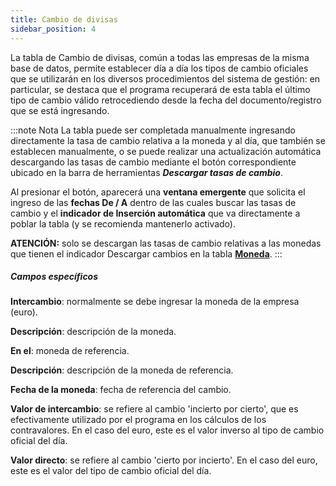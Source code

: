```yaml
---
title: Cambio de divisas
sidebar_position: 4
---
```


La tabla de Cambio de divisas, común a todas las empresas de la misma base de datos, permite establecer día a día los tipos de cambio oficiales que se utilizarán en los diversos procedimientos del sistema de gestión: en particular, se destaca que el programa recuperará de esta tabla el último tipo de cambio válido retrocediendo desde la fecha del documento/registro que se está ingresando.

:::note Nota
La tabla puede ser completada manualmente ingresando directamente la tasa de cambio relativa a la moneda y al día, que también se establecen manualmente, o se puede realizar una actualización automática descargando las tasas de cambio mediante el botón correspondiente ubicado en la barra de herramientas ***Descargar tasas de cambio***.

Al presionar el botón, aparecerá una **ventana emergente** que solicita el ingreso de las **fechas De / A** dentro de las cuales buscar las tasas de cambio y el **indicador de Inserción automática** que va directamente a poblar la tabla (y se recomienda mantenerlo activado).

**ATENCIÓN:** solo se descargan las tasas de cambio relativas a las monedas que tienen el indicador Descargar cambios en la tabla [**Moneda**](/docs/configurations/tables/general-settings/currencies).
:::


##### Campos específicos 

**Intercambio**: normalmente se debe ingresar la moneda de la empresa (euro).

**Descripción**: descripción de la moneda.

**En el**: moneda de referencia.

**Descripción**: descripción de la moneda de referencia.

**Fecha de la moneda**: fecha de referencia del cambio.

**Valor de intercambio**: se refiere al cambio 'incierto por cierto', que es efectivamente utilizado por el programa en los cálculos de los contravalores. En el caso del euro, este es el valor inverso al tipo de cambio oficial del día.

**Valor directo**: se refiere al cambio 'cierto por incierto'. En el caso del euro, este es el valor del tipo de cambio oficial del día.